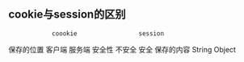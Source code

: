 ## cookie与session的区别
                coookie                 session
保存的位置      客户端                    服务端
安全性          不安全                      安全
保存的内容       String                   Object
